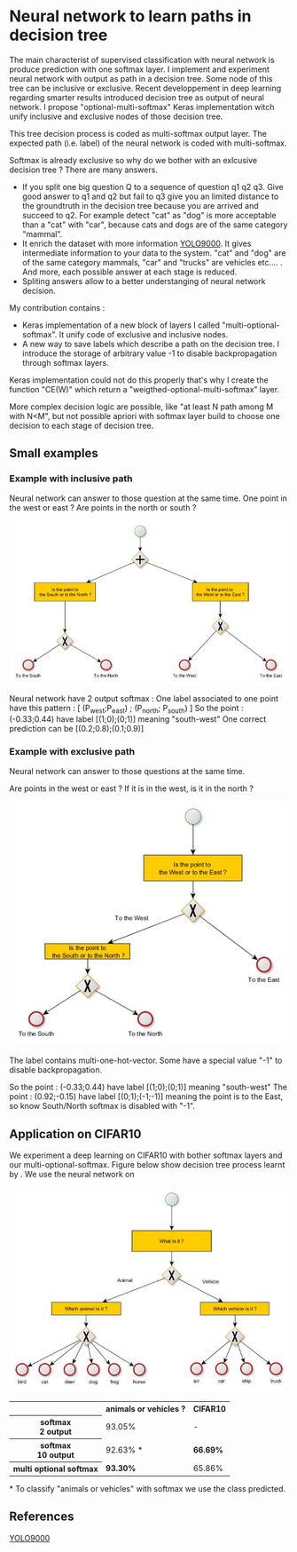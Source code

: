 <h1> Neural network to learn paths in decision tree </h1>


The main characterist of supervised classification with neural network is produce prediction with one softmax layer. I implement and experiment neural network with output as path in a decision tree. Some node of this tree can be inclusive or exclusive. Recent developpement in deep learning regarding smarter results introduced decision tree as output of neural network. I propose "optional-multi-softmax" Keras implementation witch unify inclusive and exclusive nodes of those decision tree.

This tree decision process is coded as multi-softmax output layer. The expected path (i.e. label) of the neural network is coded with multi-softmax.


Softmax is already exclusive so why do we bother with an exlcusive decision tree ? There are many answers. 
<ul>
<li> If you split one big question Q to a sequence of question q1 q2 q3. Give good answer to q1 and q2 but fail to q3 give you an limited distance to the groundtruth in the decision tree because you are arrived and succeed to q2. For example detect "cat" as "dog" is more acceptable than a "cat" with "car", because cats and dogs are of the same category "mammal". </li>
<li> It enrich the dataset with more information <a href="https://arxiv.org/abs/1612.08242"> YOLO9000</a>. It gives intermediate information to your data to the system. "cat" and "dog" are of the same category mammals, "car" and "trucks" are vehicles etc.... . And more, each possible answer at each stage is reduced. </li>
<li> Spliting answers allow to a better understanging of neural network decision. </li>
</ul>

My contribution contains :
<ul>
<li> Keras implementation of a new block of layers I called "multi-optional-softmax". It unify code of exclusive and inclusive nodes. </li>
<li> A new way to save labels which describe a path on the decision tree. I introduce the storage of arbitrary value -1 to disable backpropagation through softmax layers. </li>
</ul>

Keras implementation could not do this properly that's why I create the function "CE(W)" which return a "weigthed-optional-multi-softmax" layer.

 More complex decision logic are possible, like "at least N path among M with N<M", but not possible apriori with softmax layer build to choose one decision to each stage of decision tree.

<!-- ------------------------------------------------------------ -->
<h2> Small examples </h2>

<h3> Example with inclusive path </h3>

Neural network can answer to those question at the same time.
One point in the west or east ?
Are points in the north or south ?

<img src="AND.jpg"/>

Neural network have 2 output softmax :
One label associated to one point have this pattern : [ (P<sub>west</sub>;P<sub>east</sub>) ; (P<sub>north</sub>; P<sub>south</sub>) ]
So  the point : (-0.33;0.44) have label [(1;0);(0;1)] meaning "south-west"
One correct prediction can be [(0.2;0.8);(0.1;0.9)]



<h3> Example with exclusive path </h3>

Neural network can answer to those questions at the same time.

Are points in the west or east ?
If it is in the west, is it in the north ?

<img src="XOR.jpg"/>


The label contains multi-one-hot-vector. Some have a special value "-1" to disable backpropagation.


So  the point : (-0.33;0.44) have label [(1;0);(0;1)] meaning "south-west"
The point : (0.92;-0.15) have label [(0;1);(-1;-1)] meaning the point is to the East, so know South/North softmax is disabled with "-1".



<!-- ------------------------------------------------------------ -->

<h2> Application on CIFAR10 </h2>

We experiment a deep learning on CIFAR10 with bother softmax layers and our multi-optional-softmax. Figure below show decision tree process learnt by . We use the neural network on 

<img src="cifar10_XOR.jpg"/>

<table>
 <tr> <th>         </th> <th> animals or vehicles ? </th> <th> CIFAR10 </th> </tr>
  <tr> <th> softmax <br/>  2 output </th> <td> 93.05%               </td> <td> - </td> </tr>
  <tr> <th> softmax <br/> 10 output </th> <td> 92.63% <red>*</red>               </td> <td> <b>66.69%</b> </td> </tr>
 <tr> <th> multi optional softmax </th> <td> <b>93.30%</b>             </td> <td> 65.86% </td> </tr>
 </table>

&#42; To classify "animals or vehicles" with softmax we use the class predicted.

<h2> References </h2>

<a href="https://arxiv.org/abs/1612.08242"> YOLO9000 </a>
